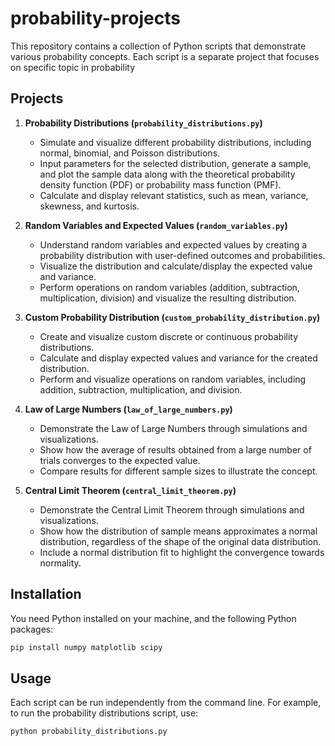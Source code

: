 # probability-projects

This repository contains a collection of Python scripts that demonstrate various probability concepts. Each script is a separate project that focuses on specific topic in probability

## Projects

1. **Probability Distributions (`probability_distributions.py`)**

   - Simulate and visualize different probability distributions, including normal, binomial, and Poisson distributions.
   - Input parameters for the selected distribution, generate a sample, and plot the sample data along with the theoretical probability density function (PDF) or probability mass function (PMF).
   - Calculate and display relevant statistics, such as mean, variance, skewness, and kurtosis.

2. **Random Variables and Expected Values (`random_variables.py`)**

   - Understand random variables and expected values by creating a probability distribution with user-defined outcomes and probabilities.
   - Visualize the distribution and calculate/display the expected value and variance.
   - Perform operations on random variables (addition, subtraction, multiplication, division) and visualize the resulting distribution.

3. **Custom Probability Distribution (`custom_probability_distribution.py`)**

   - Create and visualize custom discrete or continuous probability distributions.
   - Calculate and display expected values and variance for the created distribution.
   - Perform and visualize operations on random variables, including addition, subtraction, multiplication, and division.

4. **Law of Large Numbers (`law_of_large_numbers.py`)**

   - Demonstrate the Law of Large Numbers through simulations and visualizations.
   - Show how the average of results obtained from a large number of trials converges to the expected value.
   - Compare results for different sample sizes to illustrate the concept.

5. **Central Limit Theorem (`central_limit_theorem.py`)**

   - Demonstrate the Central Limit Theorem through simulations and visualizations.
   - Show how the distribution of sample means approximates a normal distribution, regardless of the shape of the original data distribution.
   - Include a normal distribution fit to highlight the convergence towards normality.



## Installation

You need Python installed on your machine, and the following Python packages:

```bash
pip install numpy matplotlib scipy
```

## Usage
Each script can be run independently from the command line. For example, to run the probability distributions script, use:

```bash
python probability_distributions.py
```
